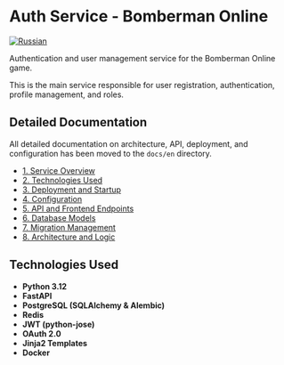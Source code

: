 # Auth Service - Bomberman Online

[![Russian](https://img.shields.io/badge/lang-Russian-blue)](README_RU.md)

Authentication and user management service for the Bomberman Online game.

This is the main service responsible for user registration, authentication, profile management, and roles.

## Detailed Documentation

All detailed documentation on architecture, API, deployment, and configuration has been moved to the `docs/en` directory.


- [1. Service Overview](./docs/en/01_overview.md)
- [2. Technologies Used](./docs/en/02_technologies.md)
- [3. Deployment and Startup](./docs/en/03_deployment.md)
- [4. Configuration](./docs/en/04_configuration.md)
- [5. API and Frontend Endpoints](./docs/en/05_api_endpoints.md)
- [6. Database Models](./docs/en/06_database.md)
- [7. Migration Management](./docs/en/07_migrations.md)
- [8. Architecture and Logic](./docs/en/08_architecture.md)

## Technologies Used

- **Python 3.12**
- **FastAPI**
- **PostgreSQL (SQLAlchemy & Alembic)**
- **Redis**
- **JWT (python-jose)**
- **OAuth 2.0**
- **Jinja2 Templates**
- **Docker**